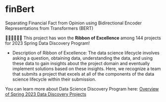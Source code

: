 # finBert
Separating Financial Fact from Opinion using Bidirectional Encoder Representations from  Transformers (BERT)

👍🏻👍🏻👍🏻 This project has won the <strong>Ribbon of Excellence</strong> among 144 projects for 2023 Spring Data Discovery Program!


<ul> 
<li> Description of Ribbon of Excellence: The data science lifecycle involves asking a question, obtaining data, understanding the data, and using these data to gain insights about the project domain and eventually implement solutions based on these insights. Here, we recognize a team that submits a project that excels at all of the components of the data science lifecycle within their submission.
</ul>  

You can learn more about Data Science Discovery Program here: <a href="https://data.berkeley.edu/discovery/semester-overviews/spring-2023-overview"> Overview of Spring 2023 Data Discovery Projects </a>
